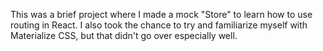 This was a brief project where I made a mock "Store" to learn how to use routing in React. I also took the chance to try and familiarize myself with Materialize CSS, but that didn't go over especially well.
